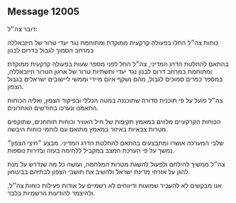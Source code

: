## Message 12005

דובר צה״ל:


כוחות צה״ל החלו בפעולה קרקעית ממוקדת ומתוחמת נגד יעדי טרור של חיזבאללה במרחב הסמוך לגבול בדרום לבנון

בהתאם להחלטת הדרג המדיני, צה״ל החל לפני מספר שעות בפעולה קרקעית ממוקדת ומתוחמת במרחב דרום לבנון נגד יעדי ותשתיות טרור של ארגון הטרור חיזבאללה, במספר כפרים סמוכים לגבול, מהם נשקף איום מיידי וממשי ליישובים ישראלים בגבול הצפון.

צה״ל פועל על פי תוכנית סדורה שתוכננה במטה הכללי ובפיקוד הצפון, ואליה הכוחות התאמנו ונערכו בחודשים האחרונים.

הכוחות הקרקעיים מלווים במאמץ תקיפות של חיל האוויר וכוחות תותחנים, שתוקפים מטרות צבאיות באיזור במאמץ מתואם עם לוחמי כוחות היבשה.

שלבי המערכה אושרו ומתבצעים בהתאם להחלטת הדרג המדיני. מבצע ״חיצי הצפון״ נמשך על פי הערכת המצב במקביל ללחימה בעזה ובזירות נוספות.

צה״ל ממשיך להילחם ולפעול להשגת מטרות המלחמה, ועושה כל מה שנדרש על מנת להגן על אזרחי מדינת ישראל ולהשיב את תושבי הצפון לבתיהם בביטחון. 

אנו מבקשים לא להעביר שמועות ודיווחים לא רשמיים על אודות פעילות כוחות צה״ל, ולהיצמד להודעות הרשמיות בלבד.

